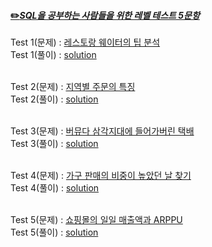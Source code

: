 #### [✏️*SQL을 공부하는 사람들을 위한 레벨 테스트 5문항*](https://datarian.io/blog/sql-camp-level-test)

Test 1(문제) : [레스토랑 웨이터의 팁 분석](https://solvesql.com/problems/tip-analysis/)  
Test 1(풀이) : [solution](https://github.com/teng-ny/DataAnalysis/blob/main/%EC%BF%BC%EB%A6%AC%EC%97%B0%EC%8A%B5/Test/%EB%A0%88%EC%8A%A4%ED%86%A0%EB%9E%91%20%EC%9B%A8%EC%9D%B4%ED%84%B0%EC%9D%98%20%ED%8C%81%20%EB%B6%84%EC%84%9D.sql)  
<br>

Test 2(문제) : [지역별 주문의 특징](https://solvesql.com/problems/characteristics-of-orders/)  
Test 2(풀이) : [solution](https://github.com/teng-ny/DataAnalysis/blob/main/%EC%BF%BC%EB%A6%AC%EC%97%B0%EC%8A%B5/Test/%EC%A7%80%EC%97%AD%EB%B3%84%20%EC%A3%BC%EB%AC%B8%EC%9D%98%20%ED%8A%B9%EC%A7%95.sql)  
<br>

Test 3(문제) : [버뮤다 삼각지대에 들어가버린 택배](https://solvesql.com/problems/shipment-in-bermuda/)  
Test 3(풀이) : [solution]()  
<br>

Test 4(문제) : [가구 판매의 비중이 높았던 날 찾기](https://solvesql.com/problems/day-of-furniture/)  
Test 4(풀이) : [solution]()  
<br>

Test 5(문제) : [쇼핑몰의 일일 매출액과 ARPPU](https://solvesql.com/problems/daily-arppu/)  
Test 5(풀이) : [solution]()  
<br>
